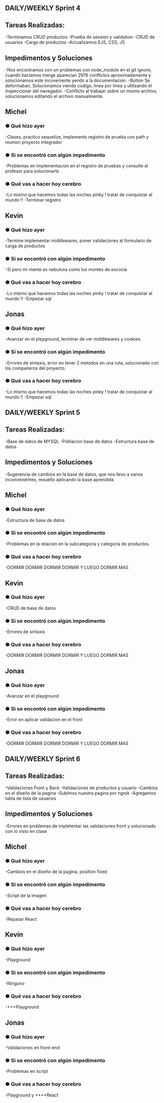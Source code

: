 ## DAILY/WEEKLY Sprint 4

## Tareas Realizadas:
-Terminamos CRUD productos
-Prueba de session y validation
-CRUD de usuarios
-Carga de productos
-Actualizamos EJS, CSS, JS



## Impedimentos y Soluciones
-Nos encontramos con un problemas con node_module en el git ignore, cuando haciamos merge aparecian 2976 conflictos aproximadamente y solucionamos este incoveniente yendo a la documentacion.
-Button Se deformaban, Solucionamos viendo codigo, linea por linea y utilizando el inspeccionar del navegador.
-Conflicto al trabajar sobre un mismo archivo, solucionamos editando el archivo manualmente.



## Michel

### ● Qué hizo ayer
-Clases, practico sequelize, implemento registro de prueba con path y reunion proyecto integrador
### ● Si se encontró con algún impedimento
-Problemas en implementacion en el registro de pruebas y consulte al profesor para solucionarlo
### ● Qué vas a hacer hoy cerebro
-Lo mismo que hacemos todas las noches pinky ! tratar de conquistar al mundo !!
-Terminar registro

## Kevin

### ● Qué hizo ayer
-Termine implementar middlewares, poner validaciones al formulario de carga de productos
### ● Si se encontró con algún impedimento
-Si pero mi mente es nebulosa como los montes de escocia
### ● Qué vas a hacer hoy cerebro
-Lo mismo que hacemos todas las noches pinky ! tratar de conquistar al mundo !!
-Empezar sql

## Jonas

### ● Qué hizo ayer
-Avanzar en el playground, terminar de ver middlewares y cookies. 
### ● Si se encontró con algún impedimento
-Errores de sintaxis, error en tener 2 metodos en una ruta, solucionado con los compañeros del proyecto.
### ● Qué vas a hacer hoy cerebro
-Lo mismo que hacemos todas las noches pinky ! tratar de conquistar al mundo !!
-Empezar sql


## DAILY/WEEKLY Sprint 5


## Tareas Realizadas:
-Base de datos de MYSQL
-Poblacion base de datos
-Estructura base de datos




## Impedimentos y Soluciones
-Sugerencia de cambios en la base de datos, que nos llevo a varios inconvenientes, resuelto aplicando la base aprendida



## Michel

### ● Qué hizo ayer
-Estructura de base de datos
### ● Si se encontró con algún impedimento
-Problemas en la relacion en la subcategoria y categoria de productos.
### ● Qué vas a hacer hoy cerebro
-DORMIR DORMIR DORMIR DORMIR Y LUEGO DORMIR MAS

## Kevin

### ● Qué hizo ayer
-CRUD de base de datos
### ● Si se encontró con algún impedimento
-Errores de sintaxis
### ● Qué vas a hacer hoy cerebro
-DORMIR DORMIR DORMIR DORMIR Y LUEGO DORMIR MAS

## Jonas

### ● Qué hizo ayer
-Avanzar en el playground
### ● Si se encontró con algún impedimento
-Error en aplicar validacion en el front
### ● Qué vas a hacer hoy cerebro
-DORMIR DORMIR DORMIR DORMIR Y LUEGO DORMIR MAS


## DAILY/WEEKLY Sprint 6

## Tareas Realizadas:
-Validaciones Front y Back
-Validaciones de productos y usuario
-Cambios en el diseño de la pagina
-Subimos nuestra pagina por ngrok
-Agregamos tabla de lista de usuarios


## Impedimentos y Soluciones
-Errores en problemas de impletentar las validaciones front y solucionado con lo visto en clase 



## Michel

### ● Qué hizo ayer
-Cambios en el diseño de la pagina, position fixed
### ● Si se encontró con algún impedimento
-Script de la imagen
### ● Qué vas a hacer hoy cerebro
-Repasar React

## Kevin

### ● Qué hizo ayer
-Playground
### ● Si se encontró con algún impedimento
-Ninguno
### ● Qué vas a hacer hoy cerebro
-+++Playground

## Jonas

### ● Qué hizo ayer
-Validaciones en front-end
### ● Si se encontró con algún impedimento
-Problemas en script
### ● Qué vas a hacer hoy cerebro
-Playground y ++++React